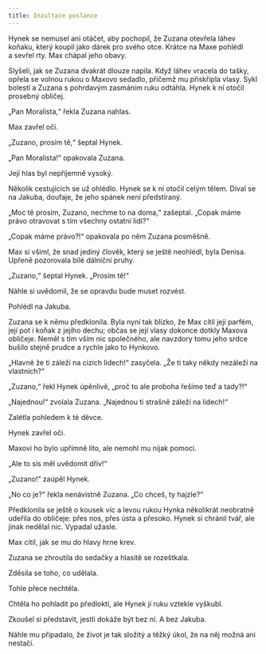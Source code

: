 ```yaml
---
title: Inzultace poslance
---
```


Hynek se nemusel ani otáčet, aby pochopil, že Zuzana otevřela láhev koňaku, který koupil jako dárek pro svého otce. Krátce na Maxe pohlédl a sevřel rty. Max chápal jeho obavy.

  

Slyšeli, jak se Zuzana dvakrát dlouze napila. Když láhev vracela do tašky, opřela se volnou rukou o Maxovo sedadlo, přičemž mu přiskřípla vlasy. Sykl bolestí a Zuzana s pohrdavým zasmáním ruku odtáhla. Hynek k ní otočil prosebný obličej.

„Pan Moralista,“ řekla Zuzana nahlas.

Max zavřel oči.

„Zuzano, prosím tě,“ šeptal Hynek.

„Pan Moralista!“ opakovala Zuzana.

Její hlas byl nepříjemně vysoký.

Několik cestujících se už ohlédlo. Hynek se k ní otočil celým tělem. Díval se na Jakuba, doufaje, že jeho spánek není předstíraný.

„Moc tě prosím, Zuzano, nechme to na doma,“ zašeptal. „Copak máme právo otravovat s tím všechny ostatní lidi?“

„Copak máme právo?!“ opakovala po něm Zuzana posměšně.

Max si všiml, že snad jediný člověk, který se ještě neohlédl, byla Denisa. Upřeně pozorovala bílé dálniční pruhy.

„Zuzano,“ šeptal Hynek. „Prosím tě!“

Náhle si uvědomil, že se opravdu bude muset rozvést.

Pohlédl na Jakuba.

Zuzana se k němu předklonila. Byla nyní tak blízko, že Max cítil její parfém, její pot i koňak z jejího dechu; občas se její vlasy dokonce dotkly Maxova obličeje. Neměl s tím vším nic společného, ale navzdory tomu jeho srdce bušilo stejně prudce a rychle jako to Hynkovo.

„Hlavně že ti záleží na cizích lidech!“ zasyčela. „Že ti taky někdy nezáleží na vlastních?“

„Zuzano,“ řekl Hynek úpěnlivě, „proč to ale proboha řešíme teď a tady?!“

„Najednou!“ zvolala Zuzana. „Najednou ti strašně záleží na lidech!“

Zalétla pohledem k té děvce.

Hynek zavřel oči.

Maxovi ho bylo upřímně líto, ale nemohl mu nijak pomoci.

„Ale to sis měl uvědomit dřív!“

„Zuzano!“ zaúpěl Hynek.

„No co je?“ řekla nenávistně Zuzana. „Co chceš, ty hajzle?“

Předklonila se ještě o kousek víc a levou rukou Hynka několikrát neobratně udeřila do obličeje: přes nos, přes ústa a přesoko. Hynek si chránil tvář, ale jinak nedělal nic. Vypadal užasle.

Max cítil, jak se mu do hlavy hrne krev.

Zuzana se zhroutila do sedačky a hlasitě se rozeštkala.

Zděsila se toho, co udělala.

Tohle přece nechtěla.

Chtěla ho pohladit po předloktí, ale Hynek jí ruku vztekle vyškubl.

Zkoušel si představit, jestli dokáže být bez ní. A bez Jakuba.

Náhle mu připadalo, že život je tak složitý a těžký úkol, že na něj možná ani nestačí.
